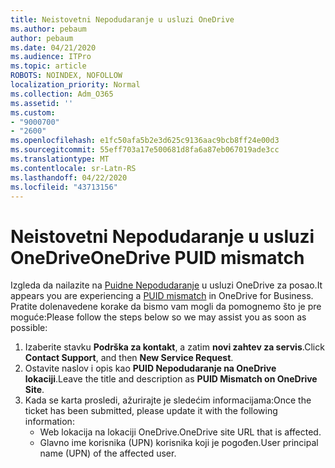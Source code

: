 ```yaml
---
title: Neistovetni Nepodudaranje u usluzi OneDrive
ms.author: pebaum
author: pebaum
ms.date: 04/21/2020
ms.audience: ITPro
ms.topic: article
ROBOTS: NOINDEX, NOFOLLOW
localization_priority: Normal
ms.collection: Adm_O365
ms.assetid: ''
ms.custom:
- "9000700"
- "2600"
ms.openlocfilehash: e1fc50afa5b2e3d625c9136aac9bcb8ff24e00d3
ms.sourcegitcommit: 55eff703a17e500681d8fa6a87eb067019ade3cc
ms.translationtype: MT
ms.contentlocale: sr-Latn-RS
ms.lasthandoff: 04/22/2020
ms.locfileid: "43713156"
---
```

# <a name="onedrive-puid-mismatch"></a><span data-ttu-id="3e7cc-102">Neistovetni Nepodudaranje u usluzi OneDrive</span><span class="sxs-lookup"><span data-stu-id="3e7cc-102">OneDrive PUID mismatch</span></span>
<span data-ttu-id="3e7cc-103">Izgleda da nailazite na [Puidne Nepodudaranje](https://docs.microsoft.com/sharepoint/support/administration/access-denied-or-need-permission-error-sharepoint-online-or-onedrive-for-business#when-accessing-a-onedrive-site) u usluzi OneDrive za posao.</span><span class="sxs-lookup"><span data-stu-id="3e7cc-103">It appears you are experiencing a [PUID mismatch](https://docs.microsoft.com/sharepoint/support/administration/access-denied-or-need-permission-error-sharepoint-online-or-onedrive-for-business#when-accessing-a-onedrive-site) in OneDrive for Business.</span></span> <span data-ttu-id="3e7cc-104">Pratite dolenavedene korake da bismo vam mogli da pomognemo što je pre moguće:</span><span class="sxs-lookup"><span data-stu-id="3e7cc-104">Please follow the steps below so we may assist you as soon as possible:</span></span>

1. <span data-ttu-id="3e7cc-105">Izaberite stavku **Podrška za kontakt**, a zatim **novi zahtev za servis**.</span><span class="sxs-lookup"><span data-stu-id="3e7cc-105">Click **Contact Support**, and then **New Service Request**.</span></span>
2. <span data-ttu-id="3e7cc-106">Ostavite naslov i opis kao **PUID Nepodudaranje na OneDrive lokaciji**.</span><span class="sxs-lookup"><span data-stu-id="3e7cc-106">Leave the title and description as **PUID Mismatch on OneDrive Site**.</span></span>
3. <span data-ttu-id="3e7cc-107">Kada se karta prosledi, ažurirajte je sledećim informacijama:</span><span class="sxs-lookup"><span data-stu-id="3e7cc-107">Once the ticket has been submitted, please update it with the following information:</span></span>
    - <span data-ttu-id="3e7cc-108">Web lokacija na lokaciji OneDrive.</span><span class="sxs-lookup"><span data-stu-id="3e7cc-108">OneDrive site URL that is affected.</span></span>
    - <span data-ttu-id="3e7cc-109">Glavno ime korisnika (UPN) korisnika koji je pogođen.</span><span class="sxs-lookup"><span data-stu-id="3e7cc-109">User principal name (UPN) of the affected user.</span></span>



